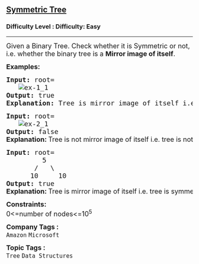 <h2><a href="https://www.geeksforgeeks.org/problems/symmetric-tree/1">Symmetric Tree</a></h2><h3>Difficulty Level : Difficulty: Easy</h3><hr><div class="problems_problem_content__Xm_eO"><p><span style="font-size: 18px;">Given a Binary Tree. Check whether it&nbsp;is&nbsp;Symmetric&nbsp;or not, i.e. whether the binary tree is a&nbsp;<strong>Mirror image of itself</strong>.</span></p>
<p><span style="font-size: 18px;"><strong>Examples:</strong></span></p>
<pre><span style="font-size: 18px;"><strong>Input:</strong> root=
   <img src="https://media.geeksforgeeks.org/wp-content/uploads/20240926171713/ex-1_1.webp" alt="ex-1_1"><strong>
Output: </strong>true<strong>
Explanation: </strong>Tree is mirror image of itself i.e. tree is symmetric.</span>
</pre>
<pre><span style="font-size: 18px;"><strong>Input: </strong>root=
   <img src="https://media.geeksforgeeks.org/wp-content/uploads/20240926171713/ex-2_1.webp" alt="ex-2_1"><strong>
Output: </strong>false<br><strong style="font-family: -apple-system, BlinkMacSystemFont, 'Segoe UI', Roboto, Oxygen, Ubuntu, Cantarell, 'Open Sans', 'Helvetica Neue', sans-serif;">Explanation: </strong><span style="font-family: -apple-system, BlinkMacSystemFont, 'Segoe UI', Roboto, Oxygen, Ubuntu, Cantarell, 'Open Sans', 'Helvetica Neue', sans-serif;">Tree is not mirror image of itself i.e. tree is not symmetric.</span></span></pre>
<pre><span style="font-size: 18px;"><strong>Input: </strong>root=
         5
       /   \
      10     10<strong>
Output:</strong> true<strong><br></strong><strong style="font-family: -apple-system, BlinkMacSystemFont, 'Segoe UI', Roboto, Oxygen, Ubuntu, Cantarell, 'Open Sans', 'Helvetica Neue', sans-serif;">Explanation: </strong><span style="font-family: -apple-system, BlinkMacSystemFont, 'Segoe UI', Roboto, Oxygen, Ubuntu, Cantarell, 'Open Sans', 'Helvetica Neue', sans-serif;">Tree is mirror image of itself i.e. tree is symmetric.</span></span></pre>
<p><span style="font-size: 18px;"><strong>Constraints:</strong><br>0&lt;=number of nodes&lt;=10<sup>5</sup></span></p></div><p><span style=font-size:18px><strong>Company Tags : </strong><br><code>Amazon</code>&nbsp;<code>Microsoft</code>&nbsp;<br><p><span style=font-size:18px><strong>Topic Tags : </strong><br><code>Tree</code>&nbsp;<code>Data Structures</code>&nbsp;